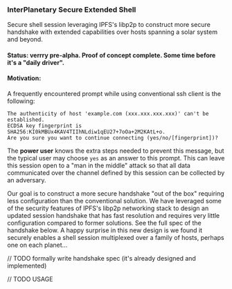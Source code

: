 ### InterPlanetary Secure Extended Shell  

Secure shell session leveraging IPFS's libp2p to construct more secure handshake with extended capabilities over hosts spanning a solar system and beyond.

#### Status: verrry pre-alpha. Proof of concept complete. Some time before it's a "daily driver".

#### Motivation: 

A frequently encountered prompt while using conventional ssh client is the following:
```
The authenticity of host 'example.com (xxx.xxx.xxx.xxx)' can't be established.
ECDSA key fingerprint is SHA256:KI0kMBUx4KAV4TIIhNLdiw1qEU27+7oOa+2M2KAtL+o.
Are you sure you want to continue connecting (yes/no/[fingerprint])? 
```
The **power user** knows the extra steps needed to prevent this message, but the typical user may choose `yes` as an answer to this prompt. This can leave this session open to a "man in the middle" attack so that all data communicated over the channel defined by this session can be collected by an adversary.

Our goal is to construct a more secure handshake "out of the box" requiring less configuration than the conventional solution. We have leveraged some of the security features of IPFS's libp2p networking stack to design an updated session handshake that has fast resolution and requires very little configuration compared to former solutions. See the full spec of the handshake below. A happy surprise in this new design is we found it securely enables a shell session multiplexed over a family of hosts, perhaps one on each planet...


// TODO formally write handshake spec (it's already designed and implemented)

// TODO USAGE
